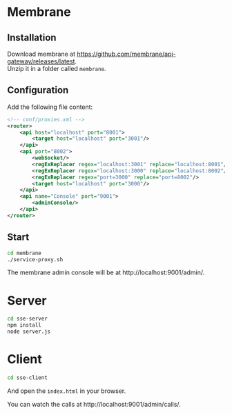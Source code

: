 # Membrane

## Installation

Download membrane at https://github.com/membrane/api-gateway/releases/latest.  
Unzip it in a folder called `membrane`.

## Configuration

Add the following file content:

```xml
<!-- conf/proxies.xml -->
<router>
    <api host="localhost" port="8001">
        <target host="localhost" port="3001"/>
    </api>
    <api port="8002">
        <webSocket/>
        <regExReplacer regex="localhost:3001" replace="localhost:8001"/>
        <regExReplacer regex="localhost:3000" replace="localhost:8002"/>
        <regExReplacer regex="port=3000" replace="port=8002"/>
        <target host="localhost" port="3000"/>
    </api>
    <api name="Console" port="9001">
        <adminConsole/>
    </api>
</router>
```

## Start

```bash
cd membrane
./service-proxy.sh
```

The membrane admin console will be at http://localhost:9001/admin/.

# Server

```bash
cd sse-server
npm install
node server.js
```

# Client

```bash
cd sse-client
```

And open the `index.html` in your browser.

You can watch the calls at http://localhost:9001/admin/calls/.
